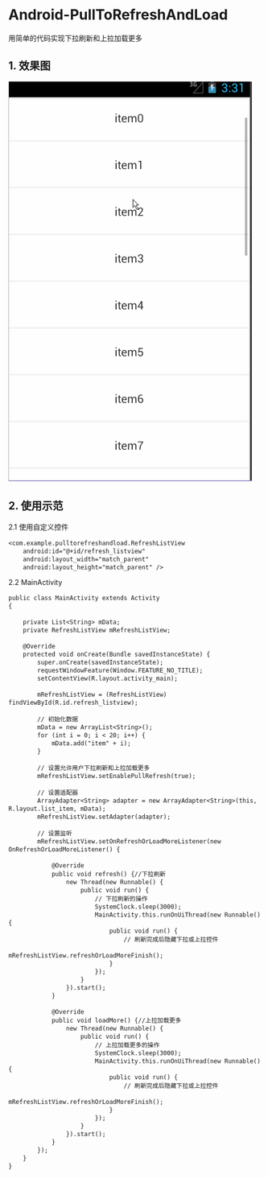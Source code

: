 # Android-PullToRefreshAndLoad
用简单的代码实现下拉刷新和上拉加载更多

## 1. 效果图


![](gif/refreshlistview.gif)

## 2. 使用示范

2.1 使用自定义控件

	<com.example.pulltorefreshandload.RefreshListView
        android:id="@+id/refresh_listview"
        android:layout_width="match_parent"
        android:layout_height="match_parent" />

> 


2.2 MainActivity


	public class MainActivity extends Activity
	{
	
		private List<String> mData;
		private RefreshListView mRefreshListView;
	
		@Override
		protected void onCreate(Bundle savedInstanceState) {
			super.onCreate(savedInstanceState);
			requestWindowFeature(Window.FEATURE_NO_TITLE);
			setContentView(R.layout.activity_main);
	
			mRefreshListView = (RefreshListView) findViewById(R.id.refresh_listview);
	
			// 初始化数据
			mData = new ArrayList<String>();
			for (int i = 0; i < 20; i++) {
				mData.add("item" + i);
			}
	
			// 设置允许用户下拉刷新和上拉加载更多
			mRefreshListView.setEnablePullRefresh(true);
	
			// 设置适配器
			ArrayAdapter<String> adapter = new ArrayAdapter<String>(this, R.layout.list_item, mData);
			mRefreshListView.setAdapter(adapter);
	
			// 设置监听
			mRefreshListView.setOnRefreshOrLoadMoreListener(new OnRefreshOrLoadMoreListener() {
	
				@Override
				public void refresh() {//下拉刷新
					new Thread(new Runnable() {
						public void run() {
							// 下拉刷新的操作
							SystemClock.sleep(3000);
							MainActivity.this.runOnUiThread(new Runnable() {
								public void run() {
									// 刷新完成后隐藏下拉或上拉控件
									mRefreshListView.refreshOrLoadMoreFinish();
								}
							});
						}
					}).start();
				}
	
				@Override
				public void loadMore() {//上拉加载更多
					new Thread(new Runnable() {
						public void run() {
							// 上拉加载更多的操作
							SystemClock.sleep(3000);
							MainActivity.this.runOnUiThread(new Runnable() {
								public void run() {
									// 刷新完成后隐藏下拉或上拉控件
									mRefreshListView.refreshOrLoadMoreFinish();
								}
							});
						}
					}).start();
				}
			});
		}
	}

